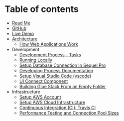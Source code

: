# Table of contents

- [Read Me](README.md)
- [GitHub](https://github.com/cadbox1/glue-stack/)
- [Live Demo](https://cadbox1.github.io/glue-stack/)
- [Architecture](./Architecture/Architecture.md)
  - [How Web Applications Work](./Architecture/HowWebApplicationsWork.md)
- Development
  - [Development Process - Tasks](./Development/DevelopmentProcess-Tasks.md)
  - [Running Locally](./Development/RunningLocally.md)
  - [Setup Database Connection In Sequel Pro](./Development/SetupDatabaseConnectionInSequelPro.md)
  - [Developing Process Documentation](./Development/DevelopingProcessDocumentation.md)
  - [Setup Visual Studio Code (vscode)](./Development/SetupVSCode.md)
  - [UI Connect Component](./Development/UIConnectComponent.md)
  - [Building Glue Stack From an Empty Folder](./Development/BuildingGlueStackFromAnEmptyFolder.md)
- Infrastructure
  - [Setup AWS Account](./Infrastructure/SetupAWSAccount.md)
  - [Setup AWS Cloud Infrastructure](./Infrastructure/SetupAWSCloudInfrastructure.md)
  - [Continuous Integration (CI): Travis CI](./Infrastructure/ContinuousIntegration-TravisCI.md)
  - [Performance Testing and Connection Pool Sizes](./Infrastructure/PerformanceTestingAndConnectionPoolSizes.md)

